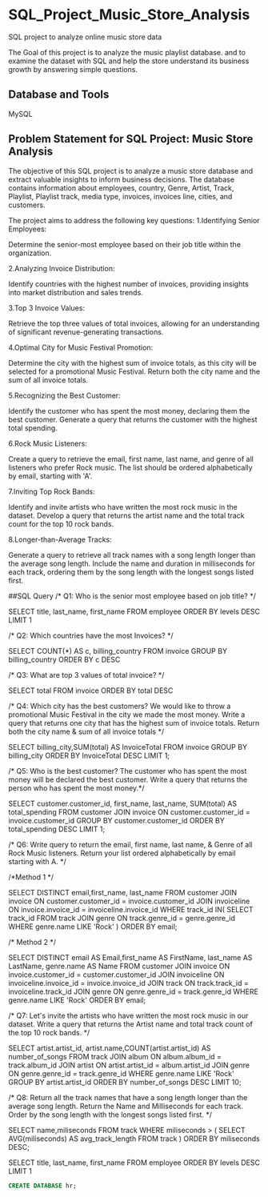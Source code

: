 # SQL_Project_Music_Store_Analysis

SQL project to analyze online music store data

The Goal of this project is to analyze the music playlist database. and to examine the dataset with SQL and help the store understand its business growth by answering simple questions.

## Database and Tools
MySQL

## Problem Statement for SQL Project: Music Store Analysis
The objective of this SQL project is to analyze a music store database and extract valuable insights to inform business decisions. 
The database contains information about employees, country, Genre, Artist, Track, Playlist, Playlist track, media type, invoices, invoices line, cities, and customers.

The project aims to address the following key questions:
1.Identifying Senior Employees:

Determine the senior-most employee based on their job title within the organization.

2.Analyzing Invoice Distribution:

Identify countries with the highest number of invoices, providing insights into market distribution and sales trends.

3.Top 3 Invoice Values:

Retrieve the top three values of total invoices, allowing for an understanding of significant revenue-generating transactions.

4.Optimal City for Music Festival Promotion:

Determine the city with the highest sum of invoice totals, as this city will be selected for a promotional Music Festival. Return both the city name and the sum of all invoice totals.

5.Recognizing the Best Customer:

Identify the customer who has spent the most money, declaring them the best customer. Generate a query that returns the customer with the highest total spending.

6.Rock Music Listeners:

Create a query to retrieve the email, first name, last name, and genre of all listeners who prefer Rock music. The list should be ordered alphabetically by email, starting with 'A'.

7.Inviting Top Rock Bands:

Identify and invite artists who have written the most rock music in the dataset. Develop a query that returns the artist name and the total track count for the top 10 rock bands.

8.Longer-than-Average Tracks:

Generate a query to retrieve all track names with a song length longer than the average song length. Include the name and duration in milliseconds for each track, ordering them by the song length with the longest songs listed first.


##SQL Query
/* Q1: Who is the senior most employee based on job title? */

SELECT title, last_name, first_name 
FROM employee
ORDER BY levels DESC
LIMIT 1


/* Q2: Which countries have the most Invoices? */

SELECT COUNT(*) AS c, billing_country 
FROM invoice
GROUP BY billing_country
ORDER BY c DESC


/* Q3: What are top 3 values of total invoice? */

SELECT total 
FROM invoice
ORDER BY total DESC


/* Q4: Which city has the best customers? We would like to throw a promotional Music Festival in the city we made the most money. 
Write a query that returns one city that has the highest sum of invoice totals. 
Return both the city name & sum of all invoice totals */

SELECT billing_city,SUM(total) AS InvoiceTotal
FROM invoice
GROUP BY billing_city
ORDER BY InvoiceTotal DESC
LIMIT 1;


/* Q5: Who is the best customer? The customer who has spent the most money will be declared the best customer. 
Write a query that returns the person who has spent the most money.*/

SELECT customer.customer_id, first_name, last_name, SUM(total) AS total_spending
FROM customer
JOIN invoice ON customer.customer_id = invoice.customer_id
GROUP BY customer.customer_id
ORDER BY total_spending DESC
LIMIT 1;


/* Q6: Write query to return the email, first name, last name, & Genre of all Rock Music listeners. 
Return your list ordered alphabetically by email starting with A. */

/*Method 1 */

SELECT DISTINCT email,first_name, last_name
FROM customer
JOIN invoice ON customer.customer_id = invoice.customer_id
JOIN invoiceline ON invoice.invoice_id = invoiceline.invoice_id
WHERE track_id IN(
	SELECT track_id FROM track
	JOIN genre ON track.genre_id = genre.genre_id
	WHERE genre.name LIKE 'Rock'
)
ORDER BY email;


/* Method 2 */

SELECT DISTINCT email AS Email,first_name AS FirstName, last_name AS LastName, genre.name AS Name
FROM customer
JOIN invoice ON invoice.customer_id = customer.customer_id
JOIN invoiceline ON invoiceline.invoice_id = invoice.invoice_id
JOIN track ON track.track_id = invoiceline.track_id
JOIN genre ON genre.genre_id = track.genre_id
WHERE genre.name LIKE 'Rock'
ORDER BY email;


/* Q7: Let's invite the artists who have written the most rock music in our dataset. 
Write a query that returns the Artist name and total track count of the top 10 rock bands. */

SELECT artist.artist_id, artist.name,COUNT(artist.artist_id) AS number_of_songs
FROM track
JOIN album ON album.album_id = track.album_id
JOIN artist ON artist.artist_id = album.artist_id
JOIN genre ON genre.genre_id = track.genre_id
WHERE genre.name LIKE 'Rock'
GROUP BY artist.artist_id
ORDER BY number_of_songs DESC
LIMIT 10;


/* Q8: Return all the track names that have a song length longer than the average song length. 
Return the Name and Milliseconds for each track. Order by the song length with the longest songs listed first. */

SELECT name,miliseconds
FROM track
WHERE miliseconds > (
	SELECT AVG(miliseconds) AS avg_track_length
	FROM track )
ORDER BY miliseconds DESC;

SELECT title, last_name, first_name 
FROM employee
ORDER BY levels DESC
LIMIT 1



``` SQL
CREATE DATABASE hr;
```
